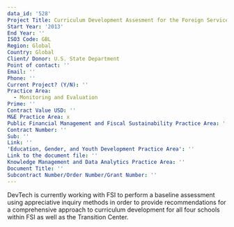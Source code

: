 ```yaml
---
data_id: '528'
Project Title: Curriculum Development Assesment for the Foreign Service Institute
Start Year: '2013'
End Year: ''
ISO3 Code: GBL
Region: Global
Country: Global
Client/ Donor: U.S. State Department
Point of contact: ''
Email: ''
Phone: ''
Current Project? (Y/N): ''
Practice Area:
  - Monitoring and Evaluation
Prime: ''
Contract Value USD: ''
M&E Practice Area: x
Public Financial Management and Fiscal Sustainability Practice Area: ''
Contract Number: ''
Sub: ''
Link: ''
'Education, Gender, and Youth Development Practice Area': ''
Link to the document file: ''
Knowledge Management and Data Analytics Practice Area: ''
Document Title: ''
Subcontract Number/Order Number/Grant Number: ''
---
```

DevTech is currently working with FSI to perform a baseline assessment using appreciative inquiry methods in order to provide recommendations for a comprehensive approach to curriculum development for all four schools within FSI as well as the Transition Center.